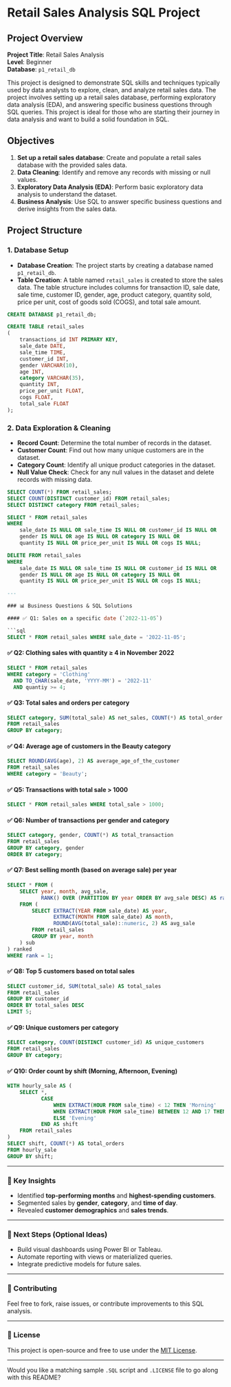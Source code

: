 # Retail Sales Analysis SQL Project

## Project Overview

**Project Title**: Retail Sales Analysis  
**Level**: Beginner  
**Database**: `p1_retail_db`

This project is designed to demonstrate SQL skills and techniques typically used by data analysts to explore, clean, and analyze retail sales data. The project involves setting up a retail sales database, performing exploratory data analysis (EDA), and answering specific business questions through SQL queries. This project is ideal for those who are starting their journey in data analysis and want to build a solid foundation in SQL.

## Objectives

1. **Set up a retail sales database**: Create and populate a retail sales database with the provided sales data.
2. **Data Cleaning**: Identify and remove any records with missing or null values.
3. **Exploratory Data Analysis (EDA)**: Perform basic exploratory data analysis to understand the dataset.
4. **Business Analysis**: Use SQL to answer specific business questions and derive insights from the sales data.

## Project Structure

### 1. Database Setup

- **Database Creation**: The project starts by creating a database named `p1_retail_db`.
- **Table Creation**: A table named `retail_sales` is created to store the sales data. The table structure includes columns for transaction ID, sale date, sale time, customer ID, gender, age, product category, quantity sold, price per unit, cost of goods sold (COGS), and total sale amount.

```sql
CREATE DATABASE p1_retail_db;

CREATE TABLE retail_sales
(
    transactions_id INT PRIMARY KEY,
    sale_date DATE,	
    sale_time TIME,
    customer_id INT,	
    gender VARCHAR(10),
    age INT,
    category VARCHAR(35),
    quantity INT,
    price_per_unit FLOAT,	
    cogs FLOAT,
    total_sale FLOAT
);
```

### 2. Data Exploration & Cleaning

- **Record Count**: Determine the total number of records in the dataset.
- **Customer Count**: Find out how many unique customers are in the dataset.
- **Category Count**: Identify all unique product categories in the dataset.
- **Null Value Check**: Check for any null values in the dataset and delete records with missing data.

```sql
SELECT COUNT(*) FROM retail_sales;
SELECT COUNT(DISTINCT customer_id) FROM retail_sales;
SELECT DISTINCT category FROM retail_sales;

SELECT * FROM retail_sales
WHERE 
    sale_date IS NULL OR sale_time IS NULL OR customer_id IS NULL OR 
    gender IS NULL OR age IS NULL OR category IS NULL OR 
    quantity IS NULL OR price_per_unit IS NULL OR cogs IS NULL;

DELETE FROM retail_sales
WHERE 
    sale_date IS NULL OR sale_time IS NULL OR customer_id IS NULL OR 
    gender IS NULL OR age IS NULL OR category IS NULL OR 
    quantity IS NULL OR price_per_unit IS NULL OR cogs IS NULL;

---

### 📊 Business Questions & SQL Solutions

#### ✅ Q1: Sales on a specific date (`2022-11-05`)

```sql
SELECT * FROM retail_sales WHERE sale_date = '2022-11-05';
```

#### ✅ Q2: Clothing sales with quantity ≥ 4 in November 2022

```sql
SELECT * FROM retail_sales
WHERE category = 'Clothing'
  AND TO_CHAR(sale_date, 'YYYY-MM') = '2022-11'
  AND quantiy >= 4;
```

#### ✅ Q3: Total sales and orders per category

```sql
SELECT category, SUM(total_sale) AS net_sales, COUNT(*) AS total_order
FROM retail_sales
GROUP BY category;
```

#### ✅ Q4: Average age of customers in the Beauty category

```sql
SELECT ROUND(AVG(age), 2) AS average_age_of_the_customer
FROM retail_sales
WHERE category = 'Beauty';
```

#### ✅ Q5: Transactions with total sale > 1000

```sql
SELECT * FROM retail_sales WHERE total_sale > 1000;
```

#### ✅ Q6: Number of transactions per gender and category

```sql
SELECT category, gender, COUNT(*) AS total_transaction
FROM retail_sales
GROUP BY category, gender
ORDER BY category;
```

#### ✅ Q7: Best selling month (based on average sale) per year

```sql
SELECT * FROM (
    SELECT year, month, avg_sale,
           RANK() OVER (PARTITION BY year ORDER BY avg_sale DESC) AS rank
    FROM (
        SELECT EXTRACT(YEAR FROM sale_date) AS year,
               EXTRACT(MONTH FROM sale_date) AS month,
               ROUND(AVG(total_sale)::numeric, 2) AS avg_sale
        FROM retail_sales
        GROUP BY year, month
    ) sub
) ranked
WHERE rank = 1;
```

#### ✅ Q8: Top 5 customers based on total sales

```sql
SELECT customer_id, SUM(total_sale) AS total_sales
FROM retail_sales
GROUP BY customer_id
ORDER BY total_sales DESC
LIMIT 5;
```

#### ✅ Q9: Unique customers per category

```sql
SELECT category, COUNT(DISTINCT customer_id) AS unique_customers
FROM retail_sales
GROUP BY category;
```

#### ✅ Q10: Order count by shift (Morning, Afternoon, Evening)

```sql
WITH hourly_sale AS (
    SELECT *, 
           CASE
               WHEN EXTRACT(HOUR FROM sale_time) < 12 THEN 'Morning'
               WHEN EXTRACT(HOUR FROM sale_time) BETWEEN 12 AND 17 THEN 'Afternoon'
               ELSE 'Evening'
           END AS shift
    FROM retail_sales
)
SELECT shift, COUNT(*) AS total_orders
FROM hourly_sale
GROUP BY shift;
```

---

### 📌 Key Insights

* Identified **top-performing months** and **highest-spending customers**.
* Segmented sales by **gender**, **category**, and **time of day**.
* Revealed **customer demographics** and **sales trends**.

---

### 📎 Next Steps (Optional Ideas)

* Build visual dashboards using Power BI or Tableau.
* Automate reporting with views or materialized queries.
* Integrate predictive models for future sales.

---

### 🤝 Contributing

Feel free to fork, raise issues, or contribute improvements to this SQL analysis.

---

### 📄 License

This project is open-source and free to use under the [MIT License](LICENSE).

---

Would you like a matching sample `.SQL` script and `.LICENSE` file to go along with this README?
